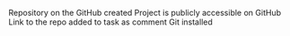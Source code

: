 Repository on the GitHub created
Project is publicly accessible on GitHub
Link to the repo added to task as comment
Git installed
